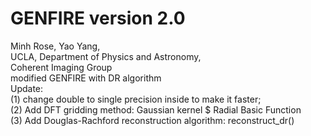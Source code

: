 # GENFIRE version 2.0  
Minh Rose, Yao Yang,  
UCLA, Department of Physics and Astronomy,  
Coherent Imaging Group  
modified GENFIRE with DR algorithm  
Update:   
(1) change double to single precision inside to make it faster;   
(2) Add DFT gridding method:  Gaussian kernel $ Radial Basic Function  
(3) Add Douglas-Rachford reconstruction algorithm: reconstruct_dr()  
